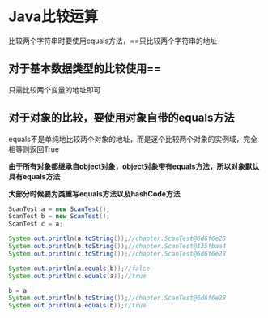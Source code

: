 # Java比较运算

比较两个字符串时要使用equals方法，==只比较两个字符串的地址

## 对于基本数据类型的比较使用==

只需比较两个变量的地址即可

## 对于对象的比较，要使用对象自带的equals方法

equals不是单纯地比较两个对象的地址，而是逐个比较两个对象的实例域，完全相等则返回True

**由于所有对象都继承自object对象，object对象带有equals方法，所以对象默认具有equals方法**

**大部分时候要为类重写equals方法以及hashCode方法**

```java
ScanTest a = new ScanTest();
ScanTest b = new ScanTest();
ScanTest c = a;

System.out.println(a.toString());//chapter.ScanTest@6d6f6e28
System.out.println(b.toString());//chapter.ScanTest@135fbaa4
System.out.println(c.toString());//chapter.ScanTest@6d6f6e28

System.out.println(a.equals(b));//false
System.out.println(c.equals(a));//true

b = a ;
System.out.println(b.toString());//chapter.ScanTest@6d6f6e28
System.out.println(a.equals(b));//true

```

